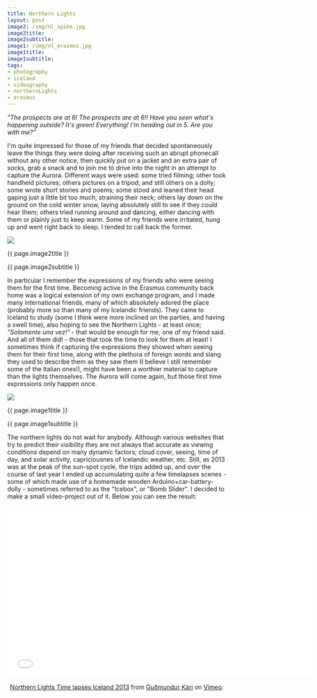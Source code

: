 ```yaml
---
title: Northern Lights
layout: post
image2: /img/nl_spike.jpg
image2title:
image2subtitle: 
image1: /img/nl_erasmus.jpg
image1title:
image1subtitle: 
tags:
- photography 
- iceland
- videography
- northernLights
- erasmus
---
```


_"The prospects are at 6! The prospects are at 6!! Have you seen what's happening outside? It's green! Everything! I'm heading out in 5. Are you with me?"_ 

I'm quite impressed for those of my friends that decided spontaneously leave the things they were doing after receiving such an abrupt phonecall without any other notice, then quickly put on a jacket and an extra pair of socks, grab a snack and to join me to drive into the night in an attempt to capture the Aurora. Different ways were used: some tried filming; other took handheld pictures; others pictures on a tripod; and still others on a dolly; some wrote short stories and poems; some stood and leaned their head gaping just a little bit too much, straining their neck; 
others lay down on the ground on the cold winter snow, laying absolutely still to see if they could hear them;
others tried running around and dancing, either dancing with them or plainly just to keep warm.
Some of my friends were irritated, hung up and went right back to sleep. 
I tended to call back the former.

<div id="myCarousel" class="carousel slide">
  <!-- Carousel items -->
	<div class="carousel-inner">
		<div class="active item">
			<img class="carouselImage" src=" {{ page.image2 }}"> 
			<div class="container">
				<div class="carousel-caption">
					<p class="lead"> {{ page.image2title }}</p>
					<p class="muted"> {{ page.image2subtitle }}</p>
				</div>
			</div>
		</div>
	</div>
</div>

In particular I remember the expressions of my friends who were seeing them for the first time.
Becoming active in the Erasmus community back home was a logical extension of my own exchange program, and I made many international friends, many of which absolutely adored the place (probably more so than many of my Icelandic friends).
They came to Iceland to study (some I think were more inclined on the parties, and having a swell time), also hoping to see the Northern Lights - at least once; _"Solamente una vez!"_ - that would be enough for me, one of my friend said. 
And all of them did! - those that took the time to look for them at least!
I sometimes think if capturing the expressions they showed when seeing them for their first time, along with the plethora of foreign words and slang they used to describe them as they saw them (I believe I still remember some of the Italian ones!), might have been a worthier material to capture than the lights themselves. The Aurora will come again, but those first time expressions only happen once.

<div id="myCarousel" class="carousel slide">
  <!-- Carousel items -->
	<div class="carousel-inner">
		<div class="active item">
			<img class="carouselImage" src=" {{ page.image1 }}"> 
			<div class="container">
				<div class="carousel-caption">
					<p class="lead"> {{ page.image1title }}</p>
					<p class="muted"> {{ page.image1subtitle }}</p>
				</div>
			</div>
		</div>
	</div>
</div>

The northern lights do not wait for anybody. Although various websites that try to predict their visibility they are not always that accurate as viewing conditions depend on many dynamic factors; cloud cover, seeing, time of day, and solar activity, capriciousnes of Icelandic weather, etc. 
Still, as 2013 was at the peak of the sun-spot cycle, the trips added up, and over the course of last year I ended up accumulating quite a few timelapses scenes - some of which made use of a homemade wooden Arduino+car-battery-dolly - sometimes referred to as the "Icebox", or "Bomb Slider".
I decided to make a small video-project out of it. 
Below you can see the result:

<center>
<iframe src="//player.vimeo.com/video/84564623" width="700" height="394" frameborder="0" webkitallowfullscreen mozallowfullscreen allowfullscreen></iframe> <p><a href="http://vimeo.com/84564623">Northern Lights Time lapses Iceland 2013</a> from <a href="http://vimeo.com/user22290691">Gu&eth;mundur K&aacute;ri</a> on <a href="https://vimeo.com">Vimeo</a>.</p>
</center>
